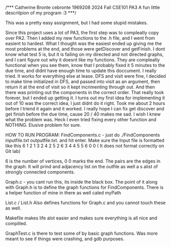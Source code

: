/***
Catherine Bronte
cebronte 1969208
2024 Fall CSE101 PA3
A fun little descritpion of my program :3
***/

This was a pretty easy assignment, but I had some stupid mistakes.

Since this project uses a lot of PA3, the first step was to compleatly copy over PA2. Then I added my new functions to the .h file, and I went from easient to hardest. What I thought was the easiest ended up giving me the most problems at the end, and those were getDiscover and getFinish. I dont know what test 5 is, but it is failing on my directed and not directed graphs, and I cant figure out why it doesnt like my functions. They are compleatly functional when you see them, know that I probably fixed it 5 minutes to the due time, and didnt have enough time to update this doccument. I really tried. It works for everything else at lease. DFS and visit were fine, I decided to make time initialized in DFS, and passed into visit as an argument, then return it at the end of visit so it kept incrimenting through out. And then there was printing out the components in the correct order. That really took forever, but I ended up getting it. I turns out my first idea for implementing it out of 10 was the correct idea, I just didnt do it right. Took me about 2 hours before I triend it again and it worked. I really hope I can fix get discover and get finish before the due time, cause 20 / 40 makes me sad. I wish I knew what the problem was. Heck I even tried fixing every other function and NOTHING. Elusive problem for sure.

HOW TO RUN PROGRAM:
FindComponents.c - just do ./FindComponents inputfile.txt outputfile.txt. and hit enter. Make sure the Input file is formatted like this
6
1 2
1 3
2 4
2 5
2 6
3 4
4 5
5 6
0 0 ( It does not format correctly on Git lab)

6 is the number of vertices, 0 0 marks the end. The pairs are the edges in the graph. It will prind and adjacency list on the outfile as well a s alist of strongly connected components.

Graph.c - you cant run this, its inside the black box. The point of it along with Graph.h is to define the graph functions for FindComponents. There is a helper function of mine in there as well caled myPath

List.c / List.h Also defines functions for Graph.c and you cannot touch these as well.

Makefile makes life alot easier and makes sure everything is all nice and compilled.

GraphTest.c is there to test some of by basic graph functions. Was more meant to see if things were crashing, and gdb purposes.